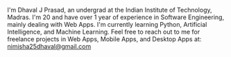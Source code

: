 I'm Dhaval J Prasad, an undergrad at the Indian Institute of Technology, Madras. 
I'm 20 and have over 1 year of experience in Software Engineering, mainly dealing with Web Apps. 
I'm currently learning Python, Artificial Intelligence, and Machine Learning.
Feel free to reach out to me for freelance projects in Web Apps, Mobile Apps, and Desktop Apps at: nimisha25dhaval@gmail.com

